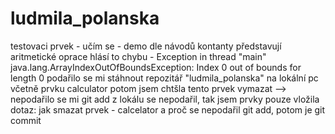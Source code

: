 # ludmila_polanska
testovaci prvek - učím se - demo dle návodů
kontanty představují aritmetické oprace
hlásí to chybu -  Exception in thread "main" java.lang.ArrayIndexOutOfBoundsException: Index 0 out of bounds for length 0
podařilo se mi stáhnout repozitář "ludmila_polanska" na lokální pc včetně prvku calculator
potom jsem chtšla tento prvek vymazat --> nepodařilo se mi
git add z lokálu se nepodařil, tak jsem prvky pouze vložila
dotaz: jak smazat prvek - calcelator a proč se nepodařil git add, potom je git commit 
